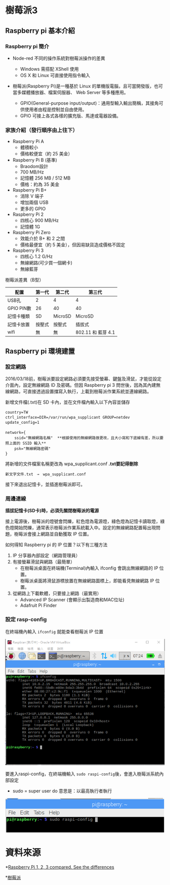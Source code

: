 # 樹莓派3

## Raspberry pi 基本介紹

### Raspberry pi 簡介
+ Node-red 不同的操作系統對樹莓派操作的差異
    - Windows 需搭配 XShell 使用
    - OS X 和 Linux 可直接使用指令輸入

+ 樹莓派(Raspberry Pi)是一種基於 Linux 的單機版電腦，且可當開發版，也可當多媒體播放器、檔案伺服器、 Web Server 等多種應用。
    - GPIO(General-purpose input/output)：通用型輸入輸出簡稱，其接角可供使用者由程是控制並自由使用。
    - GPIO 可接上各式各樣的擴充版、馬達或電器設備。

### 家族介紹（發行順序由上往下）
+ Raspberry Pi A
    - 體積較小
    - 價格較便宜（約 25 美金）
+ Raspberry Pi B (基準)
    - Braodom設計
    - 700 MB/Hz
    - 記憶體 256 MB / 512 MB
    - 價格：約為 35 美金
+ Raspberry Pi B+
    - 消除 V 端子
    - 增加兩個 USB
    - 更多的 GPIO
+ Raspberry Pi 2
    - 四核心 900 MB/Hz
    - 記憶體 1G
+ Raspberry Pi Zero
    - 效能介於 B+ 和 2 之間
    - 價格最便宜（約 5 美金），但因易缺貨造成價格不固定
+ Raspberry Pi 3
    - 四核心 1.2 G/Hz
    - 無線網路(可少買一個網卡)
    - 無線藍芽

樹莓派差異（B型）

配置|第一代|第二代|第三代
----|------|-----|------
USB孔|  2  |  4 |   4  
GPIO PIN數|26|40|40
記憶卡種類|SD|MicroSD|MicroSD
記憶卡放置|按壓式|按壓式|插拔式
wifi|無|無|802.11 和 藍芽 4.1

## Raspberry pi 環境建置

### 設定網路

2016/03/18前，樹莓派要設定網路必須要先接受螢幕、鍵盤及滑鼠，才能從設定介面內，設定無線網路 ID 及密碼。但因 Raspberry pi 3 問世後，因為其內建無線網路，可直接透過設置擋寫入執行，上載到樹莓派作業系統並連線網路。

新增文件檔(.txt)在 SD 卡內，並在文件檔內輸入以下內容並儲存

```
country=TW
ctrl_interface=DIR=/var/run/wpa_supplicant GROUP=netdev
update_config=1

network={
    ssid="無線網路名稱"  **根據使用的無線網路做更改，且大小寫和下底線有差，所以要照上面的 SSID 輸入**
    psk="無線網路密碼"
}
```

將新增的文件檔案名稱更改為 wpa_supplicant.conf      **.txt要記得刪除**

`新文字文件.txt　→　wpa_supplicant.conf`

接下來退出記憶卡，並插進樹莓派即可。

### 周邊連線

**插拔記憶卡(SD卡)時，必須先關閉樹莓派的電源**

接上電源後，樹莓派的燈號會閃爍，紅色燈為電源燈，綠色燈為記憶卡讀取燈，綠色燈開始閃爍，通常表示樹莓派作業系統載入中。設定的無線網路配置莓出現問題，樹莓派會接上網路並自動獲取 IP 位置。

如何得知 Raspberry pi 的 IP 位置？以下有三種方法
1. IP 分享器內部設定（網路管理員）
2. 有接螢幕滑鼠與網路（最簡單）
    + 在樹莓派桌面在終端機(Terminal)內輸入 ifconfig 會跳出無線網路的 IP 位置。
    + 樹莓派桌面將滑鼠游標放置在無線網路圖標上，即能看見無線網路 IP 位置。
3. 從網路上下載軟體，只要接上網路（最實用）
    + Advanced IP Scanner (會顯示出製造商和MAC位址)
    + Adafruit Pi Finder

### 設定 rasp-config

在終端機內輸入 `ifconfig` 就能查看樹莓派 IP 位置

![ifconfig](https://raw.githubusercontent.com/a010891000/test/master/image/Raspbian/3.png)

要進入raspi-config，在終端機輸入 `sudo raspi-config`後，會進入樹莓派系統內部設定
+ sudo = super user do 意思是：以最高執行者執行


![sudo raspi-config](https://raw.githubusercontent.com/a010891000/test/master/image/Raspbian/4.png)

# 資料來源

*[Raspberry Pi 1, 2, 3 compared. See the differences](https://www.stewright.me/2016/03/raspberry-pi-1-2-3-compared/)

*[樹莓派](https://zh.wikipedia.org/wiki/%E6%A0%91%E8%8E%93%E6%B4%BE)


